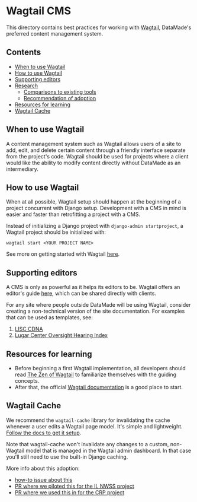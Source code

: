 # Wagtail CMS

This directory contains best practices for working with [Wagtail](https://wagtail.io/),
DataMade's preferred content management system.

## Contents
- [When to use Wagtail](#when-to-use-wagtail)
- [How to use Wagtail](#how-to-use-wagtail)
- [Supporting editors](#supporting-editors)
- [Research](research/)
    - [Comparisons to existing tools](research/comparisons-to-existing-tools.md)
    - [Recommendation of adoption](research/recommendation-of-adoption.md)
- [Resources for learning](#resources-for-learning)
- [Wagtail Cache](#wagtail-cache)

## When to use Wagtail
A content management system such as Wagtail allows users of a site to add, edit, and delete certain content through a friendly interface separate from the project's code. Wagtail should be used for projects where a client would like the ability to modify content directly without DataMade as an intermediary.

## How to use Wagtail
When at all possible, Wagtail setup should happen at the beginning of a project concurrent with Django setup. Development with a CMS in mind is easier and faster than retrofitting a project with a CMS.

Instead of initializing a Django project with `django-admin startproject`, a Wagtail project should be initialized with:

`wagtail start <YOUR PROJECT NAME>`

See more on getting started with Wagtail [here](https://docs.wagtail.io/en/stable/getting_started/index.html).

## Supporting editors
A CMS is only as powerful as it helps its editors to be. Wagtail offers an editor's guide [here](https://docs.wagtail.io/en/stable/editor_manual/index.html), which can be shared directly with clients.

For any site where people outside DataMade will be using Wagtail, consider creating a non-technical version of the site documentation. For examples that can be used as templates, see:

1. [LISC CDNA](https://docs.google.com/document/d/1H-DKZf71NrwfEoVdnyfvugTu2zGqeIo_fflr0SL3w2c)
2. [Lugar Center Oversight Hearing Index](https://docs.google.com/document/d/1RmmLKMUw2OwjYNAR3Lqh_KfFVYcHDxo9gAJot6tSvKw)

## Resources for learning
- Before beginning a first Wagtail implementation, all developers should read [The Zen of Wagtail](https://docs.wagtail.io/en/v2.8/getting_started/the_zen_of_wagtail.html) to familiarize themselves with the guiding concepts.
- After that, the official [Wagtail documentation](https://docs.wagtail.io/en/stable/) is a good place to start.


## Wagtail Cache
We recommend the `wagtail-cache` library for invalidating the cache whenever a user edits a Wagtail page model. It's simple and lightweight. [Follow the docs to get it setup](https://docs.coderedcorp.com/wagtail-cache/).

Note that wagtail-cache won't invalidate any changes to a custom, non-Wagtail model that is managed in the Wagtail admin dashboard. In that case you'll still need to use the built-in Django caching.

More info about this adoption:
- [how-to issue about this](https://github.com/datamade/how-to/issues/299)
- [PR where we piloted this for the IL NWSS project](https://github.com/datamade/il-nwss-dashboard/pull/157)
- [PR where we used this in for the CRP project](https://github.com/datamade/crp-transparency/pull/134)
